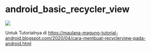 # android_basic_recycler_view


<img src="https://1.bp.blogspot.com/-9-cfdiU5VLQ/XotYHKexvPI/AAAAAAAAAOc/xSo1vdFSAjAGCPgoDIAnCa6GxFijWm_TACPcBGAYYCw/s1600/13.png">


Untuk Tutorialnya di https://maulana-magung-tutorial-android.blogspot.com/2020/04/cara-membuat-recyclerview-pada-android.html
